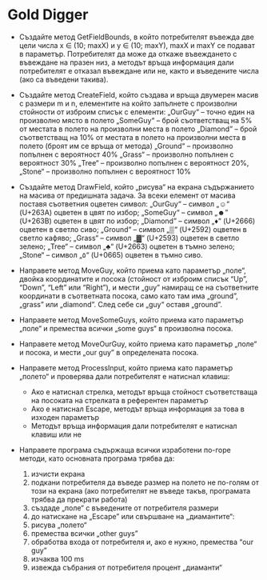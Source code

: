 Gold Digger
===========

* Създайте метод GetFieldBounds, в който потребителят въвежда две цели числа x ∈ (10; maxX) и y ∈ (10; maxY),  maxX и
  maxY се подават в параметър. Потребителят да може да откаже въвеждането с въвеждане на празен низ, а методът връща
  информация дали потребителят е отказал въвеждане или не, както и въведените числа (ако са въведени такива).

* Създайте метод CreateField, който създава и връща двумерен масив с размери m и n, елементите на който запълнете с
  произволни стойности от изброим списък с елементи:
  „OurGuy“ – точно един на произволно място в полето
  „SomeGuy“ – брой съответстващ на 5% от местата в полето на произволни места в полето
  „Diamond” – брой съответстващ на 10% от местата в полето на произволни места в полето (броят им се връща от метода)
  „Ground“ – произволно попълнен с вероятност 40%
  „Grass“ – произволно попълнен с вероятност 30%
  „Tree“ – произволно попълнен с вероятност 20%,
  „Stone“ – произволно попълнен с вероятност 10%

* Създайте метод DrawField, който „рисува“ на екрана съдържанието на масива от предишната задача. За всеки елемент от масива поставя съответния оцветен символ:
  „OurGuy“ – символ „☺“ (U+263A) oцветен в цвят по избор;
  „SomeGuy“ – символ „☻” (U+263B) оцветен в цвят по избор;
  „Diamond” – символ „♦“ (U+2666) оцветен в светло сиво;
  „Ground“ – символ „▒“ (U+2592) оцветен в светло кафяво;
  „Grass“ – символ „▓“ (U+2593) оцветен в светло зелено;
  „Tree“ – символ „♣“ (U+2663) оцветен в тъмно зелено;
  „Stone“ – символ „٥“ (U+0665) оцветен в тъмно сиво.

* Направете метод MoveGuy, който приема като параметър „поле“, двойка координатите и посока (стойност от изброим списък
  “Up”, “Down”, “Left” или “Right”), и мести „guy” намиращ се на съответните координати в съответната посока, само като
  там има „ground”, „grass” или „diamond”. След себе си „guy“ оставя „ground”.

* Направете метод MoveSomeGuys, който приема като параметър „поле“ и премества всички „some guys“ в произволна посока.

* Направете метод MoveOurGuy, който приема като параметър „поле“ и посока, и мести „our guy” в определената посока.

* Направете метод ProcessInput, който приема като параметър „полето“ и проверява дали потребителят е натиснал клавиш:
  - Ако е натиснал стрелка, методът връща стойност съответстваща на посоката на стрелката в референтен параметър
  - Ако е натиснал Escape, методът връща информация за това в изходен параметър
  - Методът връща информация дали потребителят е натиснал клавиш или не

* Направете програма съдържаща всички изработени по-горе методи, като основната програма трябва да:
  1. изчисти екрана
  2. подкани потребителя да въведе размер на полето не по-голям от този на екрана (ако потребителят не въведе такъв,
    програмата трябва да прекрати работа)
  3. създаде „поле“ с въведените от потребителя размери
  4. до натискане на „Escape” или свършване на „диамантите“:
    1. рисува „полето“
    2. премества всички „other guys”
    3. обработва входа от потребителя и, ако е нужно, премества “our guy”
    4. изчаква 100 ms
  5. извежда събрания от потребителя процент „диаманти“

